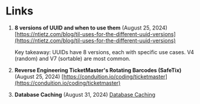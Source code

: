 # Links

1. **8 versions of UUID and when to use them** (August 25, 2024)
   [https://ntietz.com/blog/til-uses-for-the-different-uuid-versions](https://ntietz.com/blog/til-uses-for-the-different-uuid-versions)

   Key takeaway: UUIDs have 8 versions, each with specific use cases. V4 (random) and V7 (sortable) are most common.

2. **Reverse Engineering TicketMaster's Rotating Barcodes (SafeTix)** (August 25, 2024)
   [https://conduition.io/coding/ticketmaster](https://conduition.io/coding/ticketmaster)

3. **Database Caching** (August 31, 2024)
   [Database Caching](https://www.prisma.io/dataguide/managing-databases/introduction-database-caching)

